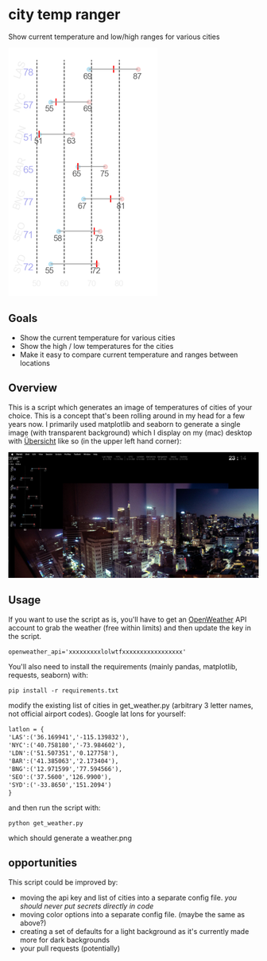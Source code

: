 # city temp ranger
Show current temperature and low/high ranges for various cities

![weather.png](weather.png?raw=true "weather.png")

## Goals

* Show the current temperature for various cities
* Show the high / low temperatures for the cities
* Make it easy to compare current temperature and ranges between locations

## Overview

This is a script which generates an image of temperatures of cities of your choice. This is a concept that's been rolling around in my head for a few years now. I primarily used matplotlib and seaborn to generate a single image (with transparent background) which I display on my (mac) desktop with [Übersicht](https://tracesof.net/uebersicht/) like so (in the upper left hand corner):

![desktop](desktop_upper_left.jpg?raw=true "desktop_upper_left.jpg")

## Usage

If you want to use the script as is, you'll have to get an [OpenWeather](https://openweathermap.org) API account to grab the weather (free within limits) and then update the key in the script.

    openweather_api='xxxxxxxxxlolwtfxxxxxxxxxxxxxxxxx'

You'll also need to install the requirements (mainly pandas, matplotlib, requests, seaborn) with:

    pip install -r requirements.txt

modify the existing list of cities in get_weather.py (arbitrary 3 letter names, not official airport codes). Google lat lons for yourself:

    latlon = {
    'LAS':('36.169941','-115.139832'),
    'NYC':('40.758180','-73.984602'),
    'LDN':('51.507351','0.127758'),
    'BAR':('41.385063','2.173404'),
    'BNG':('12.971599','77.594566'),
    'SEO':('37.5600','126.9900'),
    'SYD':('-33.8650','151.2094')
    }

and then run the script with:

    python get_weather.py
    
which should generate a weather.png

## opportunities

This script could be improved by:

* moving the api key and list of cities into a separate config file. *you should never put secrets directly in code*
* moving color options into a separate config file. (maybe the same as above?)
* creating a set of defaults for a light background as it's currently made more for dark backgrounds
* your pull requests (potentially)
